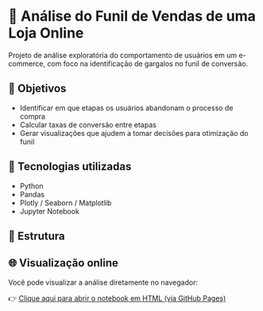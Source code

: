 # 🛒 Análise do Funil de Vendas de uma Loja Online

Projeto de análise exploratória do comportamento de usuários em um e-commerce, com foco na identificação de gargalos no funil de conversão.

## 📌 Objetivos

- Identificar em que etapas os usuários abandonam o processo de compra
- Calcular taxas de conversão entre etapas
- Gerar visualizações que ajudem a tomar decisões para otimização do funil

## 🧠 Tecnologias utilizadas

- Python
- Pandas
- Plotly / Seaborn / Matplotlib
- Jupyter Notebook

## 📁 Estrutura

## 🌐 Visualização online

Você pode visualizar a análise diretamente no navegador:

👉 [Clique aqui para abrir o notebook em HTML (via GitHub Pages)](https://gutosavi.github.io/analise-funil-vendas/analise-funil-vendas.html)
